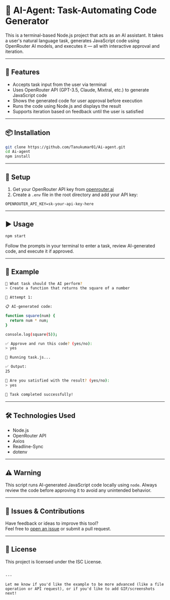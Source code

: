 # 🤖 AI-Agent: Task-Automating Code Generator

This is a terminal-based Node.js project that acts as an AI assistant. It takes a user's natural language task, generates JavaScript code using OpenRouter AI models, and executes it — all with interactive approval and iteration.

---

## 🚀 Features

- Accepts task input from the user via terminal
- Uses OpenRouter API (GPT-3.5, Claude, Mixtral, etc.) to generate JavaScript code
- Shows the generated code for user approval before execution
- Runs the code using Node.js and displays the result
- Supports iteration based on feedback until the user is satisfied

---

## 📦 Installation

```bash
git clone https://github.com/Tanukumar01/Ai-agent.git
cd Ai-agent
npm install
```

---

## 🔐 Setup

1. Get your OpenRouter API key from [openrouter.ai](https://openrouter.ai)
2. Create a `.env` file in the root directory and add your API key:

```env
OPENROUTER_API_KEY=sk-your-api-key-here
```

---

## ▶️ Usage

```bash
npm start
```

Follow the prompts in your terminal to enter a task, review AI-generated code, and execute it if approved.

---

## 📄 Example

```bash
💬 What task should the AI perform?
> Create a function that returns the square of a number

🔁 Attempt 1:

📋 AI-generated code:

function square(num) {
  return num * num;
}

console.log(square(5));

✅ Approve and run this code? (yes/no): 
> yes

🚀 Running task.js...

✅ Output:
25

🎯 Are you satisfied with the result? (yes/no):
> yes

🎉 Task completed successfully!
```

---

## 🛠️ Technologies Used

- Node.js  
- OpenRouter API  
- Axios  
- Readline-Sync  
- dotenv

---

## ⚠️ Warning

This script runs AI-generated JavaScript code locally using `node`. Always review the code before approving it to avoid any unintended behavior.

---

## 🐛 Issues & Contributions

Have feedback or ideas to improve this tool?  
Feel free to [open an issue](https://github.com/Tanukumar01/Ai-agent/issues) or submit a pull request.

---

## 📄 License

This project is licensed under the ISC License.
```

---

Let me know if you'd like the example to be more advanced (like a file operation or API request), or if you'd like to add GIF/screenshots next!